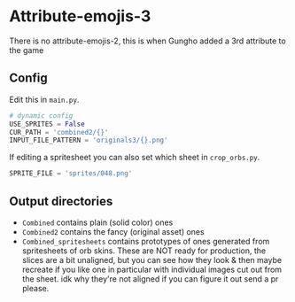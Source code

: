 # Attribute-emojis-3
There is no attribute-emojis-2, this is when Gungho added a 3rd attribute to the game

## Config
Edit this in `main.py`.
```python
# dynamic config
USE_SPRITES = False
CUR_PATH = 'combined2/{}'
INPUT_FILE_PATTERN = 'originals3/{}.png'
```

If editing a spritesheet you can also set which sheet in `crop_orbs.py`.
```python
SPRITE_FILE = 'sprites/048.png'
```

## Output directories
* `Combined` contains plain (solid color) ones
* `Combined2` contains the fancy (original asset) ones
* `Combined_spritesheets` contains prototypes of ones generated from spritesheets of orb skins. These are NOT ready for production, the slices are a bit unaligned, but you can see how they look & then maybe recreate if you like one in particular with individual images cut out from the sheet. idk why they're not aligned if you can figure it out send a pr please.
